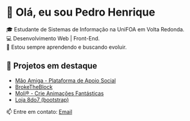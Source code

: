 # 👋 Olá, eu sou Pedro Henrique

🎓 Estudante de Sistemas de Informação na UniFOA em Volta Redonda.    
💻 Desenvolvimento Web | Front-End.          
🚀 Estou sempre aprendendo e buscando evoluir.  

## 🚧 Projetos em destaque
- [Mão Amiga - Plataforma de Apoio Social](https://projeto-mao-amiga.vercel.app/)
- [BrokeTheBlock](https://broke-the-block.vercel.app/)
- [Moli® - Crie Animações Fantásticas](https://moli-indol.vercel.app/)
- [Loja 8do7 (bootstrap)](https://loja-8do7-bootstrap.vercel.app/)

📫 Entre em contato: [Email](mailto:pedrohenriqvesouza@gmail.com)

